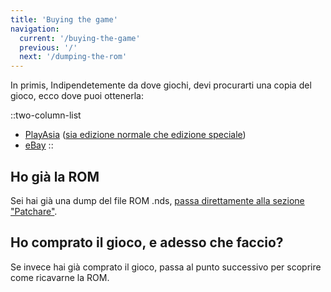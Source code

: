 ```yaml
---
title: 'Buying the game'
navigation:
  current: '/buying-the-game'
  previous: '/'
  next: '/dumping-the-rom'
---
```


In primis, Indipendetemente da dove giochi, devi procurarti una copia del gioco, ecco dove puoi ottenerla:

::two-column-list
* [PlayAsia](https://www.play-asia.com/suzumiya-haruhi-no-chokuretsu/13/70337q) ([sia edizione normale che edizione speciale](https://www.play-asia.com/suzumiya-haruhi-no-chokuretsu-chou-sos-dandanin-collection/13/70337s))
* [eBay](https://www.ebay.com/sch?&_nkw=Suzumiya+Haruhi+no+Chokuretsu)
::

## Ho già la ROM
Sei hai già una dump del file ROM .nds, [passa direttamente alla sezione "Patchare"](/chokuretsu/guide/patching-the-rom).

## Ho comprato il gioco, e adesso che faccio?
Se invece hai già comprato il gioco, passa al punto successivo per scoprire come ricavarne la ROM.